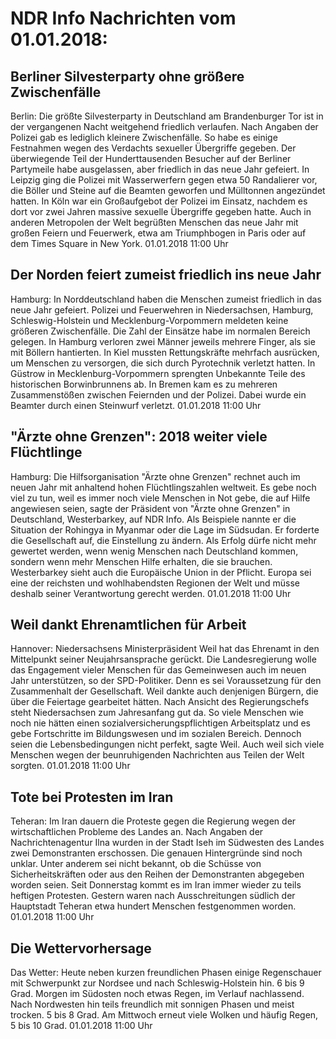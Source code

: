 # NDR Info Nachrichten vom 01.01.2018:


## Berliner Silvesterparty ohne größere Zwischenfälle
Berlin: Die größte Silvesterparty in Deutschland am Brandenburger Tor ist in der vergangenen Nacht weitgehend friedlich verlaufen. Nach Angaben der Polizei gab es lediglich kleinere Zwischenfälle. So habe es einige Festnahmen wegen des Verdachts sexueller Übergriffe gegeben. Der überwiegende Teil der Hunderttausenden Besucher auf der Berliner Partymeile habe ausgelassen, aber friedlich in das neue Jahr gefeiert. In Leipzig ging die Polizei mit Wasserwerfern gegen etwa 50 Randalierer vor, die Böller und Steine auf die Beamten geworfen und Mülltonnen angezündet hatten. In Köln war ein Großaufgebot der Polizei im Einsatz, nachdem es dort vor zwei Jahren massive sexuelle Übergriffe gegeben hatte. Auch in anderen Metropolen der Welt begrüßten Menschen das neue Jahr mit großen Feiern und Feuerwerk, etwa am Triumphbogen in Paris oder auf dem Times Square in New York. 01.01.2018 11:00 Uhr 

## Der Norden feiert zumeist friedlich ins neue Jahr
Hamburg: In Norddeutschland haben die Menschen zumeist friedlich in das neue Jahr gefeiert. Polizei und Feuerwehren in Niedersachsen, Hamburg, Schleswig-Holstein und Mecklenburg-Vorpommern meldeten keine größeren Zwischenfälle. Die Zahl der Einsätze habe im normalen Bereich gelegen. In Hamburg verloren zwei Männer jeweils mehrere Finger, als sie mit Böllern hantierten. In Kiel mussten Rettungskräfte mehrfach ausrücken, um Menschen zu versorgen, die sich durch Pyrotechnik verletzt hatten. In Güstrow in Mecklenburg-Vorpommern sprengten Unbekannte Teile des historischen Borwinbrunnens ab. In Bremen kam es zu mehreren Zusammenstößen zwischen Feiernden und der Polizei. Dabei wurde ein Beamter durch einen Steinwurf verletzt. 01.01.2018 11:00 Uhr 

## "Ärzte ohne Grenzen": 2018 weiter viele Flüchtlinge
Hamburg: Die Hilfsorganisation "Ärzte ohne Grenzen" rechnet auch im neuen Jahr mit anhaltend hohen Flüchtlingszahlen weltweit. Es gebe noch viel zu tun, weil es immer noch viele Menschen in Not gebe, die auf Hilfe angewiesen seien, sagte der Präsident von "Ärzte ohne Grenzen" in Deutschland, Westerbarkey, auf NDR Info. Als Beispiele nannte er die Situation der Rohingya in Myanmar oder die Lage im Südsudan. Er forderte die Gesellschaft auf, die Einstellung zu ändern. Als Erfolg dürfe nicht mehr gewertet werden, wenn wenig Menschen nach Deutschland kommen, sondern wenn mehr Menschen Hilfe erhalten, die sie brauchen. Westerbarkey sieht auch die Europäische Union in der Pflicht. Europa sei eine der reichsten und wohlhabendsten Regionen der Welt und müsse deshalb seiner Verantwortung gerecht werden. 01.01.2018 11:00 Uhr 

## Weil dankt Ehrenamtlichen für Arbeit
Hannover: Niedersachsens Ministerpräsident Weil hat das Ehrenamt in den Mittelpunkt seiner Neujahrsansprache gerückt. Die Landesregierung wolle das Engagement vieler Menschen für das Gemeinwesen auch im neuen Jahr unterstützen, so der SPD-Politiker. Denn es sei Voraussetzung für den Zusammenhalt der Gesellschaft. Weil dankte auch denjenigen Bürgern, die über die Feiertage gearbeitet hätten. Nach Ansicht des Regierungschefs steht Niedersachsen zum Jahresanfang gut da. So viele Menschen wie noch nie hätten einen sozialversicherungspflichtigen Arbeitsplatz und es gebe Fortschritte im Bildungswesen und im sozialen Bereich. Dennoch seien die Lebensbedingungen nicht perfekt, sagte Weil. Auch weil sich viele Menschen wegen der beunruhigenden Nachrichten aus Teilen der Welt sorgten. 01.01.2018 11:00 Uhr 

## Tote bei Protesten im Iran
Teheran: Im Iran dauern die Proteste gegen die Regierung wegen der wirtschaftlichen Probleme des Landes an. Nach Angaben der Nachrichtenagentur Ilna wurden in der Stadt Iseh im Südwesten des Landes zwei Demonstranten erschossen. Die genauen Hintergründe sind noch unklar. Unter anderem sei nicht bekannt, ob die Schüsse von Sicherheitskräften oder aus den Reihen der Demonstranten abgegeben worden seien. Seit Donnerstag kommt es im Iran immer wieder zu teils heftigen Protesten. Gestern waren nach Ausschreitungen südlich der Hauptstadt Teheran etwa hundert Menschen festgenommen worden. 01.01.2018 11:00 Uhr 

## Die Wettervorhersage
Das Wetter: Heute neben kurzen freundlichen Phasen einige Regenschauer mit Schwerpunkt zur Nordsee und nach Schleswig-Holstein hin. 6 bis 9 Grad. Morgen im Südosten noch etwas Regen, im Verlauf nachlassend. Nach Nordwesten hin teils freundlich mit sonnigen Phasen und meist trocken. 5 bis 8 Grad. Am Mittwoch erneut viele Wolken und häufig Regen, 5 bis 10 Grad. 01.01.2018 11:00 Uhr 
